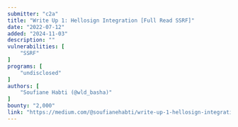```yaml
---
submitter: "c2a"
title: "Write Up 1: Hellosign Integration [Full Read SSRF]"
date: "2022-07-12"
added: "2024-11-03"
description: ""
vulnerabilities: [
    "SSRF"
]
programs: [
    "undisclosed"
]
authors: [
    "Soufiane Habti (@wld_basha)"
]
bounty: "2,000"
link: "https://medium.com/@soufianehabti/write-up-1-hellosign-integration-full-read-ssrf-df5e1a5bc627"
---
```




